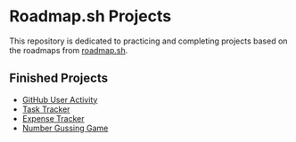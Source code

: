 # Roadmap.sh Projects

This repository is dedicated to practicing and completing projects based on the roadmaps from [roadmap.sh](https://roadmap.sh).

## Finished Projects

- [GitHub User Activity](https://roadmap.sh/projects/github-user-activity)
- [Task Tracker](https://roadmap.sh/projects/task-tracker)
- [Expense Tracker](https://roadmap.sh/projects/expense-tracker)
- [Number Gussing Game](https://roadmap.sh/projects/number-guessing-game)
